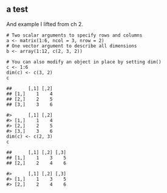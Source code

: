 a test
------

And example I lifted from ch 2.

    # Two scalar arguments to specify rows and columns
    a <- matrix(1:6, ncol = 3, nrow = 2)
    # One vector argument to describe all dimensions
    b <- array(1:12, c(2, 3, 2))

    # You can also modify an object in place by setting dim()
    c <- 1:6
    dim(c) <- c(3, 2)
    c

    ##      [,1] [,2]
    ## [1,]    1    4
    ## [2,]    2    5
    ## [3,]    3    6

    #>      [,1] [,2]
    #> [1,]    1    4
    #> [2,]    2    5
    #> [3,]    3    6
    dim(c) <- c(2, 3)
    c

    ##      [,1] [,2] [,3]
    ## [1,]    1    3    5
    ## [2,]    2    4    6

    #>      [,1] [,2] [,3]
    #> [1,]    1    3    5
    #> [2,]    2    4    6
